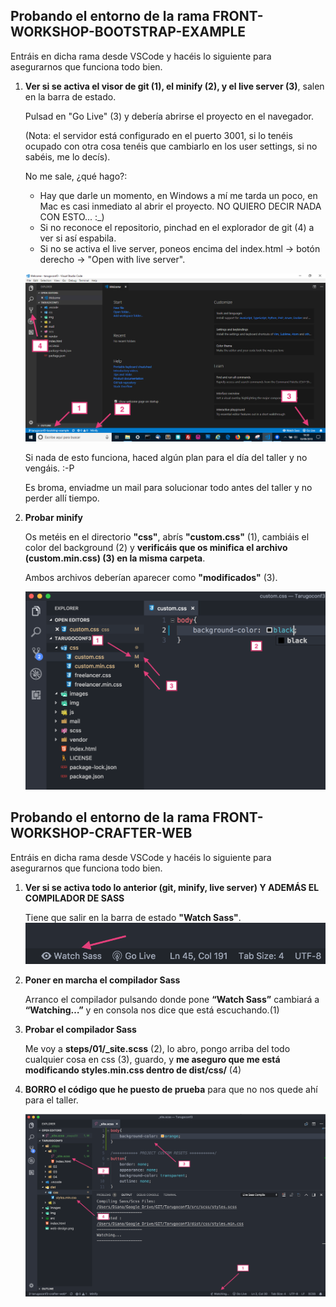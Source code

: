 ## **Probando el entorno de la rama FRONT-WORKSHOP-BOOTSTRAP-EXAMPLE**
Entráis en dicha rama desde VSCode y hacéis lo siguiente para asegurarnos que funciona todo bien.

1. 	**Ver si se activa el visor de git (1), el minify (2), y el live server (3)**, salen en la barra de estado.

	Pulsad en "Go Live" (3) y debería abrirse el proyecto en el navegador.

	(Nota: el servidor está configurado en el puerto 3001, si lo tenéis ocupado con otra cosa tenéis que cambiarlo en los user settings, si no sabéis, me lo decís).

	No me sale, ¿qué hago?:

	- Hay que darle un momento, en Windows a mí me tarda un poco, en Mac es casi inmediato al abrir el proyecto. NO QUIERO DECIR NADA CON ESTO... :_)
	- Si no reconoce el repositorio, pinchad en el explorador de git (4) a ver si así espabila.
	- Si no se activa el live server, poneos encima del index.html -> botón derecho -> "Open with live server".

	![Prueba bootstrap example](images/prueba-bootstrap.png)


	Si nada de esto funciona, haced algún plan para el día del taller y no vengáis. :-P

	Es broma, enviadme un mail para solucionar todo antes del taller y no perder allí tiempo.


2. 	**Probar minify**

	Os metéis en el directorio **"css"**, abrís **"custom.css"** (1), cambiáis el color del background (2) y **verificáis que os minifica el archivo (custom.min.css) (3) en la misma carpeta**.

	Ambos archivos deberían aparecer como **"modificados"** (3).

	![Prueba bootstrap example](images/prueba-bootstrap-2.png)




## **Probando el entorno de la rama FRONT-WORKSHOP-CRAFTER-WEB**
Entráis en dicha rama desde VSCode y hacéis lo siguiente para asegurarnos que funciona todo bien.

1. 	**Ver si se activa todo lo anterior (git, minify, live server) Y ADEMÁS EL COMPILADOR DE SASS**

	Tiene que salir en la barra de estado **"Watch Sass"**.
	![Prueba web crafter](images/watch.png)

2. 	**Poner en marcha el compilador Sass**

	Arranco el compilador pulsando donde pone **“Watch Sass”** cambiará a **“Watching…”** y en consola nos dice que está escuchando.(1)

3. 	**Probar el compilador Sass**

	Me voy a **steps/01/_site.scss** (2), lo abro, pongo arriba del todo cualquier cosa en css (3), guardo, y **me aseguro que me está modificando styles.min.css dentro de dist/css/** (4)

4. 	**BORRO el código que he puesto de prueba** para que no nos quede ahí para el taller.

	![Prueba web crafter](images/prueba-web.png)

